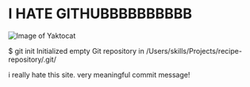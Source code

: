 # I HATE GITHUBBBBBBBBBB

![Image of Yaktocat](https://octodex.github.com/images/yaktocat.png)


$ git init
Initialized empty Git repository in /Users/skills/Projects/recipe-repository/.git/





i really hate this site. very meaningful commit message!
